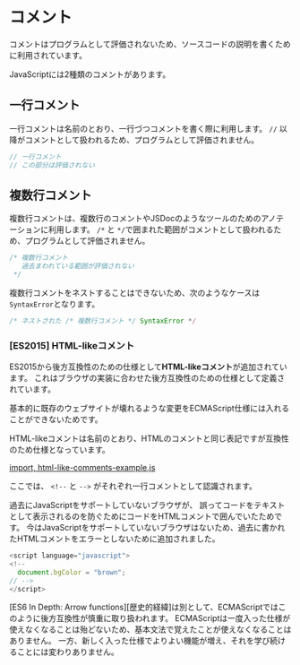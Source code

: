 # コメント

コメントはプログラムとして評価されないため、ソースコードの説明を書くために利用されています。

JavaScriptには2種類のコメントがあります。

## 一行コメント

一行コメントは名前のとおり、一行づつコメントを書く際に利用します。
`//` 以降がコメントとして扱われるため、プログラムとして評価されません。

```js
// 一行コメント
// この部分は評価されない
```

## 複数行コメント

複数行コメントは、複数行のコメントやJSDocのようなツールのためのアノテーションに利用します。
`/*` と `*/`で囲まれた範囲がコメントとして扱われるため、プログラムとして評価されません。

 
```js
/* 複数行コメント
   過去まわれている範囲が評価されない
 */
```

複数行コメントをネストすることはできないため、次のようなケースは`SyntaxError`となります。
 
```js
/* ネストされた /* 複数行コメント */ SyntaxError */
```

### [ES2015] HTML-likeコメント 

ES2015から後方互換性のための仕様として**HTML-likeコメント**が追加されています。
これはブラウザの実装に合わせた後方互換性のための仕様として定義されています。

基本的に既存のウェブサイトが壊れるような変更をECMAScript仕様には入れることができないためです。

HTML-likeコメントは名前のとおり、HTMLのコメントと同じ表記ですが互換性のため仕様となっています。

[import, html-like-comments-example.js](src/html-like-comments-example.js)

ここでは、 `<!--` と `-->` がそれぞれ一行コメントとして認識されます。

過去にJavaScriptをサポートしていないブラウザが、
誤ってコードをテキストとして表示されるのを防ぐためにコードをHTMLコメントで囲んでいたためです。
今はJavaScriptをサポートしていないブラウザはないため、過去に書かれたHTMLコメントをエラーとしないために追加されました。

```js
<script language="javascript">
<!--
  document.bgColor = "brown";
// -->
</script>
```

[ES6 In Depth: Arrow functions][歴史的経緯]は別として、ECMAScriptではこのように後方互換性が慎重に取り扱われます。
ECMAScriptは一度入った仕様が使えなくなることは殆どないため、基本文法で覚えたことが使えなくなることはありません。
一方、新しく入った仕様でよりよい機能が増え、それを学び続けることには変わりありません。

[Annex B (normative)]: http://www.ecma-international.org/ecma-262/6.0/#sec-additional-ecmascript-features-for-web-browsers
[ES6 In Depth: Arrow functions]: https://dev.mozilla.jp/2016/03/es6-in-depth-arrow-functions/ "ES6 In Depth: Arrow functions | Mozilla Developer Street (modest)"
